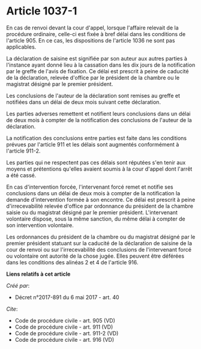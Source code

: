 # Article 1037-1

En cas de renvoi devant la cour d'appel, lorsque l'affaire relevait de la procédure ordinaire, celle-ci est fixée à bref
délai dans les conditions de l'article 905. En ce cas, les dispositions de l'article 1036 ne sont pas applicables. 

La déclaration de saisine est signifiée par son auteur aux autres parties à l'instance ayant donné lieu à la cassation dans
les dix jours de la notification par le greffe de l'avis de fixation. Ce délai est prescrit à peine de caducité de la
déclaration, relevée d'office par le président de la chambre ou le magistrat désigné par le premier président. 

Les conclusions de l'auteur de la déclaration sont remises au greffe et notifiées dans un délai de deux mois suivant cette
déclaration. 

Les parties adverses remettent et notifient leurs conclusions dans un délai de deux mois à compter de la notification des
conclusions de l'auteur de la déclaration. 

La notification des conclusions entre parties est faite dans les conditions prévues par l'article 911 et les délais sont
augmentés conformément à l'article 911-2. 

Les parties qui ne respectent pas ces délais sont réputées s'en tenir aux moyens et prétentions qu'elles avaient soumis à la
cour d'appel dont l'arrêt a été cassé. 

En cas d'intervention forcée, l'intervenant forcé remet et notifie ses conclusions dans un délai de deux mois à compter de la
notification la demande d'intervention formée à son encontre. Ce délai est prescrit à peine d'irrecevabilité relevée d'office
par ordonnance du président de la chambre saisie ou du magistrat désigné par le premier président. L'intervenant volontaire
dispose, sous la même sanction, du même délai à compter de son intervention volontaire. 

Les ordonnances du président de la chambre ou du magistrat désigné par le premier président statuant sur la caducité de la
déclaration de saisine de la cour de renvoi ou sur l'irrecevabilité des conclusions de l'intervenant forcé ou volontaire ont
autorité de la chose jugée. Elles peuvent être déférées dans les conditions des alinéas 2 et 4 de l'article 916.

**Liens relatifs à cet article**

_Créé par_:

  - Décret n°2017-891 du 6 mai 2017 - art. 40

_Cite_:

  - Code de procédure civile - art. 905 (VD)
  - Code de procédure civile - art. 911 (VD)
  - Code de procédure civile - art. 911-2 (VD)
  - Code de procédure civile - art. 916 (VD)
